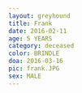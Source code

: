 ```yaml
---
layout: greyhound
title: Frank
date: 2016-02-11
age: 5 YEARS
category: deceased
color: BRINDLE
doa: 2016-03-16
pic: frank.JPG
sex: MALE
---
```


